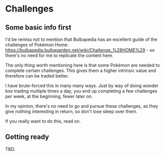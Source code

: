 # Challenges

## Some basic info first

I'd be remiss not to mention that Bulbapedia has an excellent guide of the challenges of Pokémon Home: https://bulbapedia.bulbagarden.net/wiki/Challenge_%28HOME%29 - so there's no need for me to replicate the content here.

The only thing worth mentioning here is that some Pokémon are needed to complete certain challenges. This gives them a higher intrinsic value and therefore can be traded better.

I have brute-forced this in many many ways. Just by way of doing wonder box trading multiple times a day, you end up completing a few challenges per week, at the beginning, fewer later on.

In my opinion, there's no need to go and pursue these challenges, as they give nothing interesting in return, so don't lose sleep over them.

If you really want to do this, read on.

## Getting ready

TBD.
